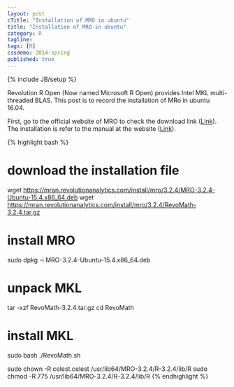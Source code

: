 ```yaml
---
layout: post
cTitle: "Installation of MRO in ubuntu"
title: "Installation of MRO in ubuntu"
category: R
tagline:
tags: [R]
cssdemo: 2014-spring
published: true
---
```

{% include JB/setup %}

Revolution R Open (Now named Microsoft R Open) provides Intel MKL multi-threaded BLAS.
This post is to record the installation of MRo in ubuntu 16.04.

<!-- more -->

First, go to the official website of MRO to check the download link ([Link](https://mran.revolutionanalytics.com/download/)).
The installation is refer to the manual at the website ([Link](https://mran.microsoft.com/documents/rro/installation/)).

{% highlight bash %}
# download the installation file
wget https://mran.revolutionanalytics.com/install/mro/3.2.4/MRO-3.2.4-Ubuntu-15.4.x86_64.deb
wget https://mran.revolutionanalytics.com/install/mro/3.2.4/RevoMath-3.2.4.tar.gz
# install MRO
sudo dpkg -i MRO-3.2.4-Ubuntu-15.4.x86_64.deb
# unpack MKL
tar -xzf RevoMath-3.2.4.tar.gz
cd RevoMath
# install MKL
sudo bash ./RevoMath.sh

sudo chown -R celest.celest /usr/lib64/MRO-3.2.4/R-3.2.4/lib/R
sudo chmod -R 775 /usr/lib64/MRO-3.2.4/R-3.2.4/lib/R
{% endhighlight %}
